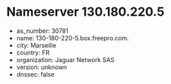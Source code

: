 # Nameserver 130.180.220.5

* as_number: 30781
* name: 130-180-220-5.box.freepro.com.
* city: Marseille
* country: FR
* organization: Jaguar Network SAS
* version: unknown
* dnssec: false

